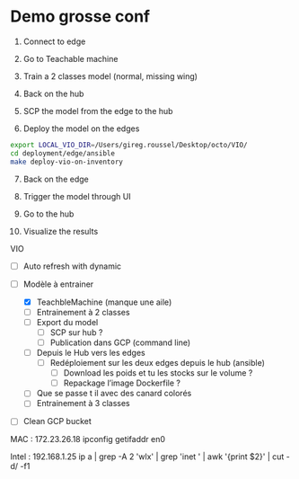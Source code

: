 # Demo grosse conf

1. Connect to edge
2. Go to Teachable machine
3. Train a 2 classes model (normal, missing wing)

4. Back on the hub
5. SCP the model from the edge to the hub
6. Deploy the model on the edges
```bash
export LOCAL_VIO_DIR=/Users/gireg.roussel/Desktop/octo/VIO/
cd deployment/edge/ansible
make deploy-vio-on-inventory
```

7. Back on the edge
8. Trigger the model through UI

9. Go to the hub
10. Visualize the results




VIO

- [ ] Auto refresh with dynamic
- [ ] Modèle à entrainer
    - [x] TeachbleMachine (manque une aile)
    - [ ] Entrainement à 2 classes
    - [ ] Export du model
        - [ ] SCP sur hub ?
        - [ ] Publication dans GCP (command line)
    - [ ] Depuis le Hub vers les edges
        - [ ] Redéploiement sur les deux edges depuis le hub (ansible)
            - [ ] Download les poids et tu les stocks sur le volume ?
            - [ ] Repackage l’image Dockerfile ?
    - [ ] Que se passe t il avec des canard colorés
    - [ ] Entrainement à 3 classes
- [ ] Clean GCP bucket



MAC : 172.23.26.18
ipconfig getifaddr en0

Intel : 192.168.1.25
ip a | grep -A 2 'wlx' | grep 'inet ' | awk '{print $2}' | cut -d/ -f1
